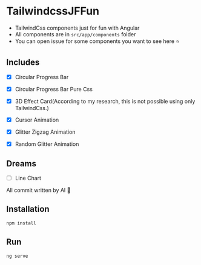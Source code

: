 # TailwindcssJFFun

- TailwindCss components just for fun with Angular
- All components are in `src/app/components` folder
- You can open issue for some components you want to see here ⭐

## Includes

- [x] Circular Progress Bar
- [x] Circular Progress Bar Pure Css
- [x] 3D Effect Card(According to my research, this is not possible using only TailwindCss.)
- [x] Cursor Animation
- [x] Glitter Zigzag Animation
- [x] Random Glitter Animation 


## Dreams

- [ ] Line Chart

All commit written by AI 🤖

## Installation

```bash
npm install
```

## Run

```bash
ng serve
```
